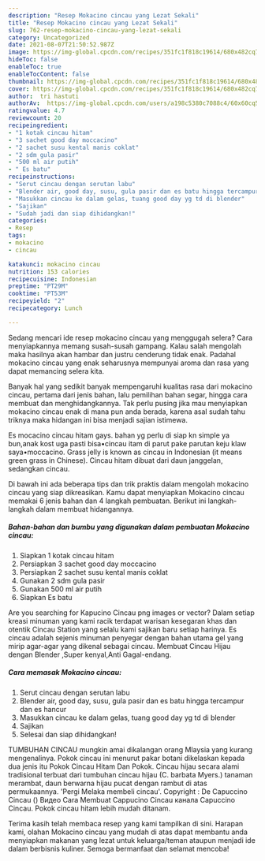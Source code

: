 ```yaml
---
description: "Resep Mokacino cincau yang Lezat Sekali"
title: "Resep Mokacino cincau yang Lezat Sekali"
slug: 762-resep-mokacino-cincau-yang-lezat-sekali
category: Uncategorized
date: 2021-08-07T21:50:52.987Z
image: https://img-global.cpcdn.com/recipes/351fc1f818c19614/680x482cq70/mokacino-cincau-foto-resep-utama.jpg
hideToc: false
enableToc: true
enableTocContent: false
thumbnail: https://img-global.cpcdn.com/recipes/351fc1f818c19614/680x482cq70/mokacino-cincau-foto-resep-utama.jpg
cover: https://img-global.cpcdn.com/recipes/351fc1f818c19614/680x482cq70/mokacino-cincau-foto-resep-utama.jpg
author:  tri hastuti
authorAv:  https://img-global.cpcdn.com/users/a198c5380c7088c4/60x60cq50/avatar.jpg
ratingvalue: 4.7
reviewcount: 20
recipeingredient:
- "1 kotak cincau hitam"
- "3 sachet good day moccacino"
- "2 sachet susu kental manis coklat"
- "2 sdm gula pasir"
- "500 ml air putih"
- " Es batu"
recipeinstructions:
- "Serut cincau dengan serutan labu"
- "Blender air, good day, susu, gula pasir dan es batu hingga tercampur dan es hancur"
- "Masukkan cincau ke dalam gelas, tuang good day yg td di blender"
- "Sajikan"
- "Sudah jadi dan siap dihidangkan!"
categories:
- Resep
tags:
- mokacino
- cincau

katakunci: mokacino cincau 
nutrition: 153 calories
recipecuisine: Indonesian
preptime: "PT29M"
cooktime: "PT53M"
recipeyield: "2"
recipecategory: Lunch

---
```



Sedang mencari ide resep mokacino cincau yang menggugah selera? Cara menyiapkannya memang susah-susah gampang. Kalau salah mengolah maka hasilnya akan hambar dan justru cenderung tidak enak. Padahal mokacino cincau yang enak seharusnya mempunyai aroma dan rasa yang dapat memancing selera kita.


Banyak hal yang sedikit banyak mempengaruhi kualitas rasa dari mokacino cincau, pertama dari jenis bahan, lalu pemilihan bahan segar, hingga cara membuat dan menghidangkannya. Tak perlu pusing jika mau menyiapkan mokacino cincau enak di mana pun anda berada, karena asal sudah tahu triknya maka hidangan ini bisa menjadi sajian istimewa.

Es mocacino cincau hitam gays. bahan yg perlu di siap kn simple ya bun,anak kost uga pasti bisa•cincau itam di parut pake parutan keju klaw saya•moccacino. Grass jelly is known as cincau in Indonesian (it means green grass in Chinese). Cincau hitam dibuat dari daun janggelan, sedangkan cincau.


Di bawah ini ada beberapa tips dan trik praktis dalam mengolah mokacino cincau yang siap dikreasikan. Kamu dapat menyiapkan Mokacino cincau memakai 6 jenis bahan dan 4 langkah pembuatan. Berikut ini langkah-langkah dalam membuat hidangannya.

<!--inarticleads1-->

##### Bahan-bahan dan bumbu yang digunakan dalam pembuatan Mokacino cincau:

1. Siapkan 1 kotak cincau hitam
1. Persiapkan 3 sachet good day moccacino
1. Persiapkan 2 sachet susu kental manis coklat
1. Gunakan 2 sdm gula pasir
1. Gunakan 500 ml air putih
1. Siapkan  Es batu


Are you searching for Kapucino Cincau png images or vector? Dalam setiap kreasi minuman yang kami racik terdapat warisan kesegaran khas dan otentik Cincau Station yang selalu kami sajikan baru setiap harinya. Es cincau adalah sejenis minuman penyegar dengan bahan utama gel yang mirip agar-agar yang dikenal sebagai cincau. Membuat Cincau Hijau dengan Blender ,Super kenyal,Anti Gagal-endang. 

<!--inarticleads2-->

##### Cara memasak Mokacino cincau:

1. Serut cincau dengan serutan labu
1. Blender air, good day, susu, gula pasir dan es batu hingga tercampur dan es hancur
1. Masukkan cincau ke dalam gelas, tuang good day yg td di blender
1. Sajikan
1. Selesai dan siap dihidangkan!

TUMBUHAN CINCAU mungkin amai dikalangan orang Mlaysia yang kurang mengenalinya. Pokok cincau ini menurut pakar botani dikelaskan kepada dua jenis itu Pokok Cincau Hitam Dan Pokok. Cincau hijau secara alami tradisional terbuat dari tumbuhan cincau hijau (C. barbata Myers.) tanaman merambat, daun berwarna hijau pucat dengan rambut di atas permukaannya. &#39;Pergi Melaka membeli cincau&#39;. Copyright : De Capuccino Cincau () Видео Cara Membuat Cappucino Cincau канала Capuccino Cincau. Pokok cincau hitam lebih mudah ditanam. 

Terima kasih telah membaca resep yang kami tampilkan di sini. Harapan kami, olahan Mokacino cincau yang mudah di atas dapat membantu anda menyiapkan makanan yang lezat untuk keluarga/teman ataupun menjadi ide dalam berbisnis kuliner. Semoga bermanfaat dan selamat mencoba!
